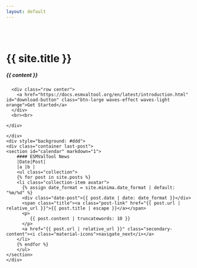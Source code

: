 ```yaml
---
layout: default
---
```

<div class="imgcontainer">
  <div class="section no-pad-bot" id="index-banner">
    <div class="container">
      <br><br>
      <h1 class="header center white-text">{{ site.title }}</h1>
      <div class="row center">
        <h5 class="header col s12 white-text light">{{ content }}</h5>
      </div>
        
      <div class="row center">
        <a href="https://docs.esmvaltool.org/en/latest/introduction.html" id="download-button" class="btn-large waves-effect waves-light orange">Get Started</a>
      </div>
      <br><br>

    </div>
  </div>
  </div>
  </div>
      
    </div>
    <div style="background: #ddd">
    <div class="container last-post">
    <section id="calendar" markdown="1">
        #### ESMValTool News
        |Date|Post|
        |a |b |
        <ul class="collection">
        {% for post in site.posts %}
        <li class="collection-item avatar">
          {% assign date_format = site.minima.date_format | default: "%m/%d" %}
          <div class="date-post">{{ post.date | date: date_format }}</div>
          <span class="title"><a class="post-link" href="{{ post.url | relative_url }}">{{ post.title | escape }}</a></span>
          <p>
             {{ post.content | truncatewords: 10 }}
          </p>
          <a href="{{ post.url | relative_url }}" class="secondary-content"><i class="material-icons">navigate_next</i></a>
        </li>
        {% endfor %}
        </ul>  
    </section>
    </div>
</div>

  </div>
